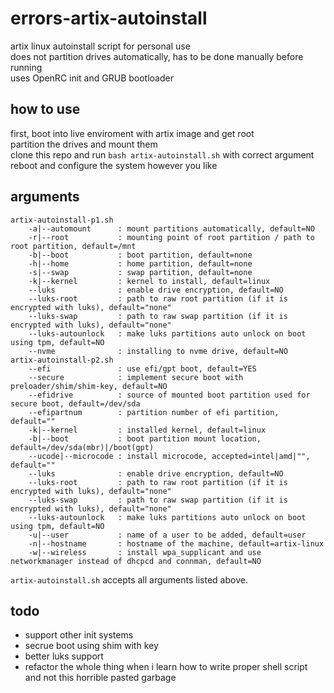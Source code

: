 # errors-artix-autoinstall

artix linux autoinstall script for personal use\
does not partition drives automatically, has to be done manually before running\
uses OpenRC init and GRUB bootloader

## how to use

first, boot into live enviroment with artix image and get root\
partition the drives and mount them\
clone this repo and run `bash artix-autoinstall.sh` with correct argument\
reboot and configure the system however you like

## arguments

```
artix-autoinstall-p1.sh
    -a|--automount      : mount partitions automatically, default=NO
    -r|--root           : mounting point of root partition / path to root partition, default=/mnt
    -b|--boot           : boot partition, default=none
    -h|--home           : home partition, default=none
    -s|--swap           : swap partition, default=none
    -k|--kernel         : kernel to install, default=linux
    --luks              : enable drive encryption, default=NO
    --luks-root         : path to raw root partition (if it is encrypted with luks), default="none"
    --luks-swap         : path to raw swap partition (if it is encrypted with luks), default="none"
    --luks-autounlock   : make luks partitions auto unlock on boot using tpm, default=NO
    --nvme              : installing to nvme drive, default=NO
artix-autoinstall-p2.sh
    --efi               : use efi/gpt boot, default=YES
    --secure            : implement secure boot with preloader/shim/shim-key, default=NO
    --efidrive          : source of mounted boot partition used for secure boot, default=/dev/sda
    --efipartnum        : partition number of efi partition, default=""
    -k|--kernel         : installed kernel, default=linux
    -b|--boot           : boot partition mount location, default=/dev/sda(mbr)|/boot(gpt)
    --ucode|--microcode : install microcode, accepted=intel|amd|"", default=""
    --luks              : enable drive encryption, default=NO
    --luks-root         : path to raw root partition (if it is encrypted with luks), default="none"
    --luks-swap         : path to raw swap partition (if it is encrypted with luks), default="none"
    --luks-autounlock   : make luks partitions auto unlock on boot using tpm, default=NO
    -u|--user           : name of a user to be added, default=user
    -n|--hostname       : hostname of the machine, default=artix-linux
    -w|--wireless       : install wpa_supplicant and use networkmanager instead of dhcpcd and connman, default=NO
```

`artix-autoinstall.sh` accepts all arguments listed above.

## todo

 * support other init systems
 * secrue boot using shim with key
 * better luks support
 * refactor the whole thing when i learn how to write proper shell script and not this horrible pasted garbage
